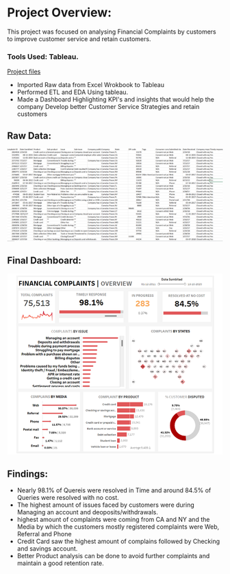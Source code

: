 # Project Overview:
This project was focused on analysing Financial Complaints by customers to improve customer service and retain customers.

### Tools Used: Tableau.
[Project files](https://github.com/shoaibhub/Project_2)
* Imported Raw data from Excel Wrokbook to Tableau
* Performed ETL and EDA Using tableau.
* Made a Dashboard Highlighting KPI's and insights that would help the company Develop better Customer Service Strategies and retain customers

## Raw Data:
![](/Images/Raw-Data.png)

## Final Dashboard:
![](/Images/Final-Dashboard.png)

## Findings:
* Nearly 98.1% of Quereis were resolved in Time and around 84.5% of Queries were resolved with no cost.
* The highest amount of issues faced by customers were during Managing an account and deoposits/withdrawals.
* highest amount of complaints were coming from CA and NY and the Media by which the customers mostly registered complaints were Web, Referral and Phone
* Credit Card saw the highest amount of complains followed by Checking and savings account.
* Better Product analysis can be done to avoid further complaints and maintain a good retention rate.
